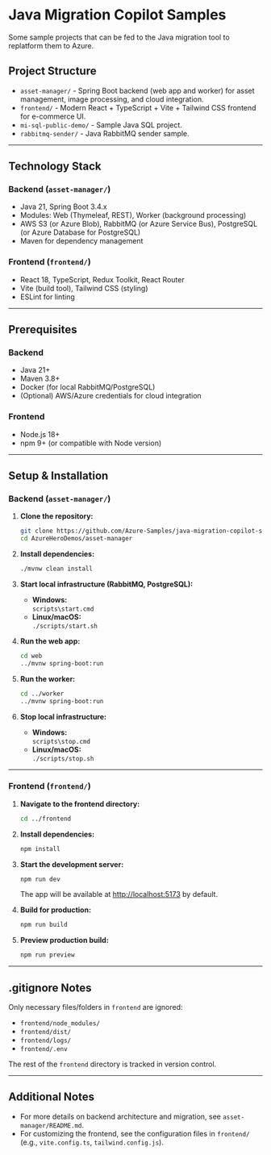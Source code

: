 # Java Migration Copilot Samples

Some sample projects that can be fed to the Java migration tool to replatform them to Azure.

## Project Structure

- `asset-manager/` - Spring Boot backend (web app and worker) for asset management, image processing, and cloud integration.
- `frontend/` - Modern React + TypeScript + Vite + Tailwind CSS frontend for e-commerce UI.
- `mi-sql-public-demo/` - Sample Java SQL project.
- `rabbitmq-sender/` - Java RabbitMQ sender sample.

---

## Technology Stack

### Backend (`asset-manager/`)
- Java 21, Spring Boot 3.4.x
- Modules: Web (Thymeleaf, REST), Worker (background processing)
- AWS S3 (or Azure Blob), RabbitMQ (or Azure Service Bus), PostgreSQL (or Azure Database for PostgreSQL)
- Maven for dependency management

### Frontend (`frontend/`)
- React 18, TypeScript, Redux Toolkit, React Router
- Vite (build tool), Tailwind CSS (styling)
- ESLint for linting

---

## Prerequisites

### Backend
- Java 21+
- Maven 3.8+
- Docker (for local RabbitMQ/PostgreSQL)
- (Optional) AWS/Azure credentials for cloud integration

### Frontend
- Node.js 18+
- npm 9+ (or compatible with Node version)

---

## Setup & Installation

### Backend (`asset-manager/`)

1. **Clone the repository:**
   ```bash
   git clone https://github.com/Azure-Samples/java-migration-copilot-samples.git
   cd AzureHeroDemos/asset-manager
   ```

2. **Install dependencies:**
   ```bash
   ./mvnw clean install
   ```

3. **Start local infrastructure (RabbitMQ, PostgreSQL):**
   - **Windows:**  
     `scripts\start.cmd`
   - **Linux/macOS:**  
     `./scripts/start.sh`

4. **Run the web app:**
   ```bash
   cd web
   ../mvnw spring-boot:run
   ```

5. **Run the worker:**
   ```bash
   cd ../worker
   ../mvnw spring-boot:run
   ```

6. **Stop local infrastructure:**
   - **Windows:**  
     `scripts\stop.cmd`
   - **Linux/macOS:**  
     `./scripts/stop.sh`

---

### Frontend (`frontend/`)

1. **Navigate to the frontend directory:**
   ```bash
   cd ../frontend
   ```

2. **Install dependencies:**
   ```bash
   npm install
   ```

3. **Start the development server:**
   ```bash
   npm run dev
   ```
   The app will be available at [http://localhost:5173](http://localhost:5173) by default.

4. **Build for production:**
   ```bash
   npm run build
   ```

5. **Preview production build:**
   ```bash
   npm run preview
   ```

---

## .gitignore Notes

Only necessary files/folders in `frontend` are ignored:
- `frontend/node_modules/`
- `frontend/dist/`
- `frontend/logs/`
- `frontend/.env`

The rest of the `frontend` directory is tracked in version control.

---

## Additional Notes

- For more details on backend architecture and migration, see `asset-manager/README.md`.
- For customizing the frontend, see the configuration files in `frontend/` (e.g., `vite.config.ts`, `tailwind.config.js`).
